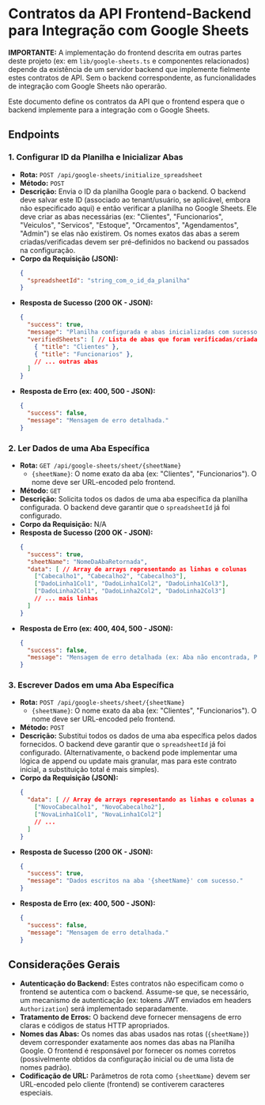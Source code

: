# Contratos da API Frontend-Backend para Integração com Google Sheets

**IMPORTANTE:** A implementação do frontend descrita em outras partes deste projeto (ex: em `lib/google-sheets.ts` e componentes relacionados) depende da existência de um servidor backend que implemente fielmente estes contratos de API. Sem o backend correspondente, as funcionalidades de integração com Google Sheets não operarão.

Este documento define os contratos da API que o frontend espera que o backend implemente para a integração com o Google Sheets.

## Endpoints

### 1. Configurar ID da Planilha e Inicializar Abas

*   **Rota:** `POST /api/google-sheets/initialize_spreadsheet`
*   **Método:** `POST`
*   **Descrição:** Envia o ID da planilha Google para o backend. O backend deve salvar este ID (associado ao tenant/usuário, se aplicável, embora não especificado aqui) e então verificar a planilha no Google Sheets. Ele deve criar as abas necessárias (ex: "Clientes", "Funcionarios", "Veiculos", "Servicos", "Estoque", "Orcamentos", "Agendamentos", "Admin") se elas não existirem. Os nomes exatos das abas a serem criadas/verificadas devem ser pré-definidos no backend ou passados na configuração.
*   **Corpo da Requisição (JSON):**
    ```json
    {
      "spreadsheetId": "string_com_o_id_da_planilha"
    }
    ```
*   **Resposta de Sucesso (200 OK - JSON):**
    ```json
    {
      "success": true,
      "message": "Planilha configurada e abas inicializadas com sucesso.",
      "verifiedSheets": [ // Lista de abas que foram verificadas/criadas
        { "title": "Clientes" },
        { "title": "Funcionarios" },
        // ... outras abas
      ]
    }
    ```
*   **Resposta de Erro (ex: 400, 500 - JSON):**
    ```json
    {
      "success": false,
      "message": "Mensagem de erro detalhada."
    }
    ```

### 2. Ler Dados de uma Aba Específica

*   **Rota:** `GET /api/google-sheets/sheet/{sheetName}`
    *   `{sheetName}`: O nome exato da aba (ex: "Clientes", "Funcionarios"). O nome deve ser URL-encoded pelo frontend.
*   **Método:** `GET`
*   **Descrição:** Solicita todos os dados de uma aba específica da planilha configurada. O backend deve garantir que o `spreadsheetId` já foi configurado.
*   **Corpo da Requisição:** N/A
*   **Resposta de Sucesso (200 OK - JSON):**
    ```json
    {
      "success": true,
      "sheetName": "NomeDaAbaRetornada",
      "data": [ // Array de arrays representando as linhas e colunas
        ["Cabecalho1", "Cabecalho2", "Cabecalho3"],
        ["DadoLinha1Col1", "DadoLinha1Col2", "DadoLinha1Col3"],
        ["DadoLinha2Col1", "DadoLinha2Col2", "DadoLinha2Col3"]
        // ... mais linhas
      ]
    }
    ```
*   **Resposta de Erro (ex: 400, 404, 500 - JSON):**
    ```json
    {
      "success": false,
      "message": "Mensagem de erro detalhada (ex: Aba não encontrada, Planilha não configurada)."
    }
    ```

### 3. Escrever Dados em uma Aba Específica

*   **Rota:** `POST /api/google-sheets/sheet/{sheetName}`
    *   `{sheetName}`: O nome exato da aba (ex: "Clientes", "Funcionarios"). O nome deve ser URL-encoded pelo frontend.
*   **Método:** `POST`
*   **Descrição:** Substitui todos os dados de uma aba específica pelos dados fornecidos. O backend deve garantir que o `spreadsheetId` já foi configurado. (Alternativamente, o backend pode implementar uma lógica de append ou update mais granular, mas para este contrato inicial, a substituição total é mais simples).
*   **Corpo da Requisição (JSON):**
    ```json
    {
      "data": [ // Array de arrays representando as linhas e colunas a serem escritas
        ["NovoCabecalho1", "NovoCabecalho2"],
        ["NovaLinha1Col1", "NovaLinha1Col2"]
        // ...
      ]
    }
    ```
*   **Resposta de Sucesso (200 OK - JSON):**
    ```json
    {
      "success": true,
      "message": "Dados escritos na aba '{sheetName}' com sucesso."
    }
    ```
*   **Resposta de Erro (ex: 400, 500 - JSON):**
    ```json
    {
      "success": false,
      "message": "Mensagem de erro detalhada."
    }
    ```

## Considerações Gerais

*   **Autenticação do Backend:** Estes contratos não especificam como o frontend se autentica com o backend. Assume-se que, se necessário, um mecanismo de autenticação (ex: tokens JWT enviados em headers `Authorization`) será implementado separadamente.
*   **Tratamento de Erros:** O backend deve fornecer mensagens de erro claras e códigos de status HTTP apropriados.
*   **Nomes das Abas:** Os nomes das abas usados nas rotas (`{sheetName}`) devem corresponder exatamente aos nomes das abas na Planilha Google. O frontend é responsável por fornecer os nomes corretos (possivelmente obtidos da configuração inicial ou de uma lista de nomes padrão).
*   **Codificação de URL:** Parâmetros de rota como `{sheetName}` devem ser URL-encoded pelo cliente (frontend) se contiverem caracteres especiais.

